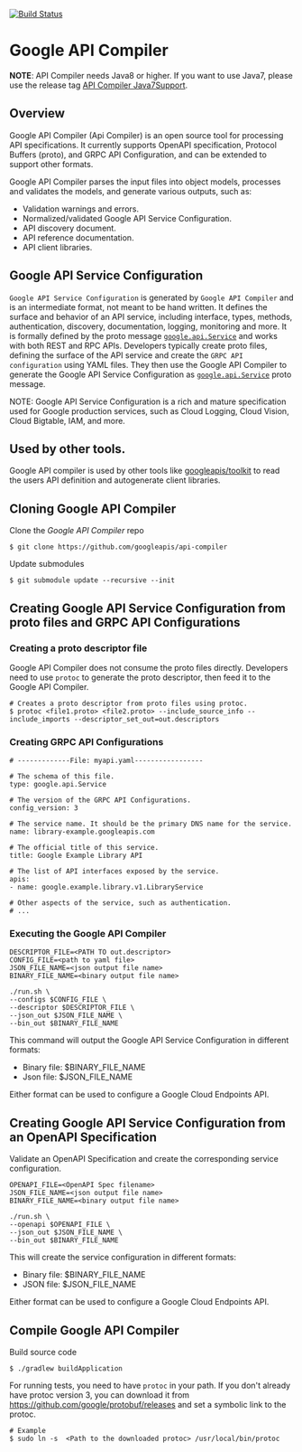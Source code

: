 [![Build Status](https://travis-ci.org/googleapis/api-compiler.svg?branch=master)](https://travis-ci.org/googleapis/api-compiler)

# Google API Compiler

**NOTE**: API Compiler needs Java8 or higher. If you want to use Java7, please
use the release tag [API Compiler Java7Support](https://github.com/googleapis/api-compiler/tree/Java7Support).

## Overview

Google API Compiler (Api Compiler) is an open source tool for processing API
specifications. It currently supports OpenAPI specification, Protocol Buffers
(proto), and GRPC API Configuration, and can be extended to support other
formats.

Google API Compiler parses the input files into object models, processes and
validates the models, and generate various outputs, such as:

- Validation warnings and errors.
- Normalized/validated Google API Service Configuration.
- API discovery document.
- API reference documentation.
- API client libraries.

## Google API Service Configuration

`Google API Service Configuration` is generated by `Google API Compiler` and is
an intermediate format, not meant to be hand written. It defines the surface and
behavior of an API service, including interface, types, methods, authentication,
discovery, documentation, logging, monitoring and more. It is formally defined
by the proto message
[`google.api.Service`](https://github.com/googleapis/googleapis/tree/master/google/api/service.proto)
and works with both REST and RPC APIs. Developers typically create proto files,
defining the surface of the API service and create the `GRPC API configuration`
using YAML files. They then use the Google API Compiler to generate the Google
API Service Configuration as
[`google.api.Service`](https://github.com/googleapis/googleapis/tree/master/google/api/service.proto)
proto message.

NOTE: Google API Service Configuration is a rich and mature specification used
for Google production services, such as Cloud Logging, Cloud Vision,
Cloud Bigtable, IAM, and more.

## Used by other tools.
Google API compiler is used by other tools like [googleapis/toolkit](https://github.com/googleapis/toolkit)
to read the users API definition and autogenerate client libraries.

## Cloning Google API Compiler

Clone the _Google API Compiler_ repo
```
$ git clone https://github.com/googleapis/api-compiler
```
Update submodules
```
$ git submodule update --recursive --init
```

## Creating Google API Service Configuration from proto files and GRPC API Configurations

### Creating a proto descriptor file

Google API Compiler does not consume the proto files directly. Developers need
to use `protoc` to generate the proto descriptor, then feed it to the Google
API Compiler.

```
# Creates a proto descriptor from proto files using protoc.
$ protoc <file1.proto> <file2.proto> --include_source_info --include_imports --descriptor_set_out=out.descriptors
```

### Creating GRPC API Configurations

```
# -------------File: myapi.yaml-----------------

# The schema of this file.
type: google.api.Service

# The version of the GRPC API Configurations.
config_version: 3

# The service name. It should be the primary DNS name for the service.
name: library-example.googleapis.com

# The official title of this service.
title: Google Example Library API

# The list of API interfaces exposed by the service.
apis:
- name: google.example.library.v1.LibraryService

# Other aspects of the service, such as authentication.
# ...
```

### Executing the Google API Compiler

```
DESCRIPTOR_FILE=<PATH TO out.descriptor>
CONFIG_FILE=<path to yaml file>
JSON_FILE_NAME=<json output file name>
BINARY_FILE_NAME=<binary output file name>

./run.sh \
--configs $CONFIG_FILE \
--descriptor $DESCRIPTOR_FILE \
--json_out $JSON_FILE_NAME \
--bin_out $BINARY_FILE_NAME
```

This command will output the Google API Service Configuration in
different formats:
- Binary file: $BINARY_FILE_NAME
- Json file: $JSON_FILE_NAME

Either format can be used to configure a Google Cloud Endpoints API.

## Creating Google API Service Configuration from an OpenAPI Specification

Validate an OpenAPI Specification and create the corresponding service
configuration.

```
OPENAPI_FILE=<OpenAPI Spec filename>
JSON_FILE_NAME=<json output file name>
BINARY_FILE_NAME=<binary output file name>

./run.sh \
--openapi $OPENAPI_FILE \
--json_out $JSON_FILE_NAME \
--bin_out $BINARY_FILE_NAME
```

This will create the service configuration in different formats:
- Binary file: $BINARY_FILE_NAME
- JSON file: $JSON_FILE_NAME

Either format can be used to configure a Google Cloud Endpoints API.


## Compile Google API Compiler

Build source code
```
$ ./gradlew buildApplication
```
For running tests, you need to have `protoc` in your path. If you don't
already have protoc version 3, you can download
it from https://github.com/google/protobuf/releases and set a symbolic link to
the protoc.
```
# Example
$ sudo ln -s  <Path to the downloaded protoc> /usr/local/bin/protoc
```


